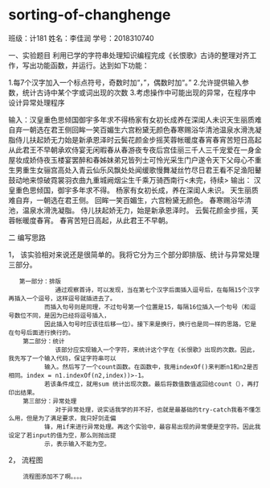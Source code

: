 # sorting-of-changhenge

班级：计181 
姓名：李佳润
学号：2018310740

一、实验题目
  利用已学的字符串处理知识编程完成《长恨歌》古诗的整理对齐工作，写出功能函数，并运行。达到如下功能：

1.每7个汉字加入一个标点符号，奇数时加“，”，偶数时加“。”
2.允许提供输入参数，统计古诗中某个字或词出现的次数
3.考虑操作中可能出现的异常，在程序中设计异常处理程序

输入：汉皇重色思倾国御宇多年求不得杨家有女初长成养在深闺人未识天生丽质难自弃一朝选在君王侧回眸一笑百媚生六宫粉黛无颜色春寒赐浴华清池温泉水滑洗凝脂侍儿扶起娇无力始是新承恩泽时云鬓花颜金步摇芙蓉帐暖度春宵春宵苦短日高起从此君王不早朝承欢侍宴无闲暇春从春游夜专夜后宫佳丽三千人三千宠爱在一身金屋妆成娇侍夜玉楼宴罢醉和春姊妹弟兄皆列士可怜光采生门户遂令天下父母心不重生男重生女骊宫高处入青云仙乐风飘处处闻缓歌慢舞凝丝竹尽日君王看不足渔阳鼙鼓动地来惊破霓裳羽衣曲九重城阙烟尘生千乘万骑西南行<未完，待续>
输出：
汉皇重色思倾国，御宇多年求不得。
杨家有女初长成，养在深闺人未识。
天生丽质难自弃，一朝选在君王侧。
回眸一笑百媚生，六宫粉黛无颜色。
春寒赐浴华清池，温泉水滑洗凝脂。
侍儿扶起娇无力，始是新承恩泽时。
云鬓花颜金步摇，芙蓉帐暖度春宵。
春宵苦短日高起，从此君王不早朝。

二 编写思路
  
  1， 该实验相对来说还是很简单的。我将它分为三个部分即排版、统计与异常处理三部分。
       
	   第一部分：排版
                 通过观察首诗，可以发现，当在第七个汉字后面插入逗号后，在每隔15个汉字再插入一个逗号，这样逗号就插进去了。
              而插入句号则是同理，不过句号第一个位置是15，每隔16位插入一个句号（和逗号数位不同，是因为已经将逗号插入，
              因此插入句号时应该往后移一位）。接下来是换行，换行也是同一样的思路，它是在句号后面进行换行的。
        第二部分：统计
                 该部分应实现输入一个字符，来统计这个字在《长恨歌》出现的次数。因此，我先写了一个输入代码，保证字符串可以
              输入。然后写了一个count函数。在函数中，我用indexOf()来判断n1和n2是否相同。index = n1.indexOf(n2,index))>-1。
              若该条件成立，就用sum 统计出现次数。最后将数值数值返回给count（），再打印出结果。
        第三部分：异常处理
                 对于异常处理，说实话我学的并不好，也就是最基础的try-catch我看不懂怎么用，但是为了满足要求，我只好剑走偏
              锋，用if来进行异常处理。再这个实验中，最容易出现的异常便是空字符。因此我设定了若input的值为空，那么则抛出提
	          示，表示输入不能为空。
 
 2， 流程图
 
        流程图添加不了啊。。。。
 
              
